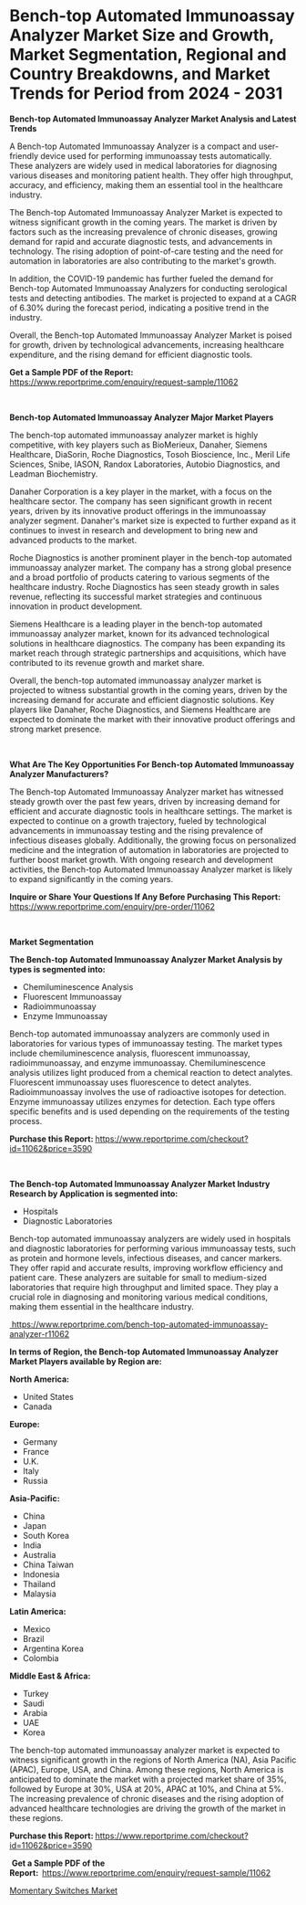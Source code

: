 <p><h1>Bench-top Automated Immunoassay Analyzer Market Size and Growth, Market Segmentation, Regional and Country Breakdowns, and Market Trends for Period from 2024 -  2031</h1></p><p><strong>Bench-top Automated Immunoassay Analyzer Market Analysis and Latest Trends</strong></p>
<p><p>A Bench-top Automated Immunoassay Analyzer is a compact and user-friendly device used for performing immunoassay tests automatically. These analyzers are widely used in medical laboratories for diagnosing various diseases and monitoring patient health. They offer high throughput, accuracy, and efficiency, making them an essential tool in the healthcare industry.</p><p>The Bench-top Automated Immunoassay Analyzer Market is expected to witness significant growth in the coming years. The market is driven by factors such as the increasing prevalence of chronic diseases, growing demand for rapid and accurate diagnostic tests, and advancements in technology. The rising adoption of point-of-care testing and the need for automation in laboratories are also contributing to the market's growth.</p><p>In addition, the COVID-19 pandemic has further fueled the demand for Bench-top Automated Immunoassay Analyzers for conducting serological tests and detecting antibodies. The market is projected to expand at a CAGR of 6.30% during the forecast period, indicating a positive trend in the industry.</p><p>Overall, the Bench-top Automated Immunoassay Analyzer Market is poised for growth, driven by technological advancements, increasing healthcare expenditure, and the rising demand for efficient diagnostic tools.</p></p>
<p><strong>Get a Sample PDF of the Report:&nbsp;</strong> <a href="https://www.reportprime.com/enquiry/request-sample/11062">https://www.reportprime.com/enquiry/request-sample/11062</a></p>
<p>&nbsp;</p>
<p><strong>Bench-top Automated Immunoassay Analyzer Major Market Players</strong></p>
<p><p>The bench-top automated immunoassay analyzer market is highly competitive, with key players such as BioMerieux, Danaher, Siemens Healthcare, DiaSorin, Roche Diagnostics, Tosoh Bioscience, Inc., Meril Life Sciences, Snibe, IASON, Randox Laboratories, Autobio Diagnostics, and Leadman Biochemistry. </p><p>Danaher Corporation is a key player in the market, with a focus on the healthcare sector. The company has seen significant growth in recent years, driven by its innovative product offerings in the immunoassay analyzer segment. Danaher's market size is expected to further expand as it continues to invest in research and development to bring new and advanced products to the market.</p><p>Roche Diagnostics is another prominent player in the bench-top automated immunoassay analyzer market. The company has a strong global presence and a broad portfolio of products catering to various segments of the healthcare industry. Roche Diagnostics has seen steady growth in sales revenue, reflecting its successful market strategies and continuous innovation in product development.</p><p>Siemens Healthcare is a leading player in the bench-top automated immunoassay analyzer market, known for its advanced technological solutions in healthcare diagnostics. The company has been expanding its market reach through strategic partnerships and acquisitions, which have contributed to its revenue growth and market share.</p><p>Overall, the bench-top automated immunoassay analyzer market is projected to witness substantial growth in the coming years, driven by the increasing demand for accurate and efficient diagnostic solutions. Key players like Danaher, Roche Diagnostics, and Siemens Healthcare are expected to dominate the market with their innovative product offerings and strong market presence.</p></p>
<p>&nbsp;</p>
<p><strong>What Are The Key Opportunities For Bench-top Automated Immunoassay Analyzer Manufacturers?</strong></p>
<p><p>The Bench-top Automated Immunoassay Analyzer market has witnessed steady growth over the past few years, driven by increasing demand for efficient and accurate diagnostic tools in healthcare settings. The market is expected to continue on a growth trajectory, fueled by technological advancements in immunoassay testing and the rising prevalence of infectious diseases globally. Additionally, the growing focus on personalized medicine and the integration of automation in laboratories are projected to further boost market growth. With ongoing research and development activities, the Bench-top Automated Immunoassay Analyzer market is likely to expand significantly in the coming years.</p></p>
<p><strong>Inquire or Share Your Questions If Any Before Purchasing This Report:</strong> <a href="https://www.reportprime.com/enquiry/pre-order/11062">https://www.reportprime.com/enquiry/pre-order/11062</a></p>
<p>&nbsp;</p>
<p><strong>Market Segmentation</strong></p>
<p><strong>The Bench-top Automated Immunoassay Analyzer Market Analysis by types is segmented into:</strong></p>
<p><ul><li>Chemiluminescence Analysis</li><li>Fluorescent Immunoassay</li><li>Radioimmunoassay</li><li>Enzyme Immunoassay</li></ul></p>
<p><p>Bench-top automated immunoassay analyzers are commonly used in laboratories for various types of immunoassay testing. The market types include chemiluminescence analysis, fluorescent immunoassay, radioimmunoassay, and enzyme immunoassay. Chemiluminescence analysis utilizes light produced from a chemical reaction to detect analytes. Fluorescent immunoassay uses fluorescence to detect analytes. Radioimmunoassay involves the use of radioactive isotopes for detection. Enzyme immunoassay utilizes enzymes for detection. Each type offers specific benefits and is used depending on the requirements of the testing process.</p></p>
<p><strong>Purchase this Report:&nbsp;</strong><a href="https://www.reportprime.com/checkout?id=11062&price=3590">https://www.reportprime.com/checkout?id=11062&price=3590</a></p>
<p>&nbsp;</p>
<p><strong>The Bench-top Automated Immunoassay Analyzer Market Industry Research by Application is segmented into:</strong></p>
<p><ul><li>Hospitals</li><li>Diagnostic Laboratories</li></ul></p>
<p><p>Bench-top automated immunoassay analyzers are widely used in hospitals and diagnostic laboratories for performing various immunoassay tests, such as protein and hormone levels, infectious diseases, and cancer markers. They offer rapid and accurate results, improving workflow efficiency and patient care. These analyzers are suitable for small to medium-sized laboratories that require high throughput and limited space. They play a crucial role in diagnosing and monitoring various medical conditions, making them essential in the healthcare industry.</p></p>
<p><a href="https://www.reportprime.com/bench-top-automated-immunoassay-analyzer-r11062">&nbsp;https://www.reportprime.com/bench-top-automated-immunoassay-analyzer-r11062</a></p>
<p><strong>In terms of Region, the Bench-top Automated Immunoassay Analyzer Market Players available by Region are:</strong></p>
<p>
    <p> <strong> North America: </strong>
        <ul>
            <li>United States</li>
            <li>Canada</li>
        </ul>
        </p> 
    <p> <strong> Europe: </strong>
        <ul>
            <li>Germany</li>
            <li>France</li>
            <li>U.K.</li>
            <li>Italy</li>
            <li>Russia</li>
        </ul>
        </p> 
    <p> <strong> Asia-Pacific: </strong>
        <ul>
            <li>China</li>
            <li>Japan</li>
            <li>South Korea</li>
            <li>India</li>
            <li>Australia</li>
            <li>China Taiwan</li>
            <li>Indonesia</li>
            <li>Thailand</li>
            <li>Malaysia</li>
        </ul>
        </p> 
    <p> <strong> Latin America: </strong>
        <ul>
            <li>Mexico</li>
            <li>Brazil</li>
            <li>Argentina Korea</li>
            <li>Colombia</li>
        </ul>
        </p> 
    <p> <strong> Middle East & Africa: </strong>
        <ul>
            <li>Turkey</li>
            <li>Saudi</li>
            <li>Arabia</li>
            <li>UAE</li>
            <li>Korea</li>
        </ul>
    </p>
    </p>
<p><p>The bench-top automated immunoassay analyzer market is expected to witness significant growth in the regions of North America (NA), Asia Pacific (APAC), Europe, USA, and China. Among these regions, North America is anticipated to dominate the market with a projected market share of 35%, followed by Europe at 30%, USA at 20%, APAC at 10%, and China at 5%. The increasing prevalence of chronic diseases and the rising adoption of advanced healthcare technologies are driving the growth of the market in these regions.</p></p>
<p><strong>Purchase this Report: </strong><a href="https://www.reportprime.com/checkout?id=11062&price=3590">https://www.reportprime.com/checkout?id=11062&price=3590</a></p>
<p>&nbsp;<strong>Get a Sample PDF of the Report:&nbsp;&nbsp;</strong><a href="https://www.reportprime.com/enquiry/request-sample/11062">https://www.reportprime.com/enquiry/request-sample/11062</a></p>
<p><strong></strong></p>
<p><p><a href="https://changeable-paste-463.notion.site/Decoding-Momentary-Switches-Market-Metrics-Market-Share-Trends-and-Growth-Patterns-82715ed03d914db99cfaa69285c26a53">Momentary Switches Market</a></p></p>